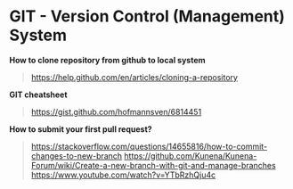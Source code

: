 # GIT - Version Control (Management) System

**How to clone repository from github to local system**
> https://help.github.com/en/articles/cloning-a-repository

**GIT cheatsheet**
> https://gist.github.com/hofmannsven/6814451

**How to submit your first pull request?**
> https://stackoverflow.com/questions/14655816/how-to-commit-changes-to-new-branch
> https://github.com/Kunena/Kunena-Forum/wiki/Create-a-new-branch-with-git-and-manage-branches
> https://www.youtube.com/watch?v=YTbRzhQju4c
